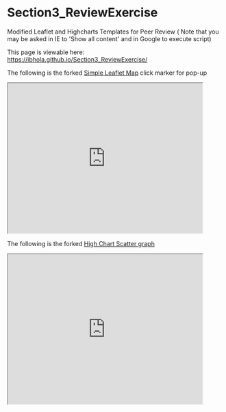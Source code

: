 # Section3_ReviewExercise
Modified Leaflet and Highcharts Templates for Peer Review
( Note that you may be asked in IE to 'Show all content' and in Google to execute script)

This page is viewable here: https://ibhola.github.io/Section3_ReviewExercise/

The following is the forked <a href="http://ibhola.github.io/leaflet-map-simple"> Simple Leaflet Map</a>
click marker for pop-up

<iframe src="http://ibhola.github.io/leaflet-map-simple" width="90%" height="350"></iframe>

<p/>

The following is the forked <a href="https://ibhola.github.io/highcharts-scatter-csv/">High Chart Scatter graph</a>

<iframe src="https://ibhola.github.io/highcharts-scatter-csv/" width="90%" height="350"></iframe>
